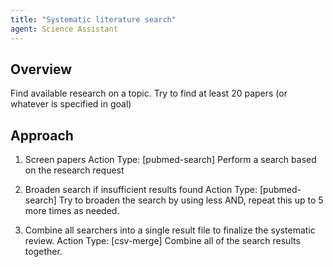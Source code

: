```yaml
---
title: "Systematic literature search"
agent: Science Assistant
---
```

## Overview
Find available research on a topic. Try to find at least 20 papers (or whatever is specified in goal)

## Approach

1. Screen papers
  Action Type: [pubmed-search]
  Perform a search based on the research request

2. Broaden search if insufficient results found
  Action Type: [pubmed-search]
  Try to broaden the search by using less AND, repeat this up to 5 more times as needed.

4. Combine all searchers into a single result file to finalize the systematic review.
  Action Type: [csv-merge]
  Combine all of the search results together.